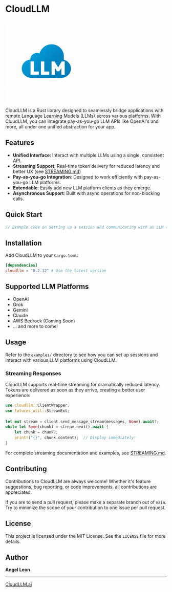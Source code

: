 

# CloudLLM

<img src="https://github.com/CloudLLM-ai/cloudllm/blob/main/logo.png?raw=true" width="256"/>

CloudLLM is a Rust library designed to seamlessly bridge applications with remote Language Learning Models (LLMs) across various platforms. With CloudLLM, you can integrate pay-as-you-go LLM APIs like OpenAI's and more, all under one unified abstraction for your app.

## Features

- **Unified Interface**: Interact with multiple LLMs using a single, consistent API.
- **Streaming Support**: Real-time token delivery for reduced latency and better UX (see [STREAMING.md](STREAMING.md))
- **Pay-as-you-go Integration**: Designed to work efficiently with pay-as-you-go LLM platforms.
- **Extendable**: Easily add new LLM platform clients as they emerge.
- **Asynchronous Support**: Built with async operations for non-blocking calls.

## Quick Start

```rust
// Example code on setting up a session and communicating with an LLM (this is just a placeholder for now).
```

## Installation

Add CloudLLM to your `Cargo.toml`:

```toml
[dependencies]
cloudllm = "0.2.12" # Use the latest version
```

## Supported LLM Platforms

- OpenAI
- Grok
- Gemini
- Claude
- AWS Bedrock (Coming Soon)
- ... and more to come!

## Usage

Refer to the `examples/` directory to see how you can set up sessions and interact with various LLM platforms using CloudLLM.

### Streaming Responses

CloudLLM supports real-time streaming for dramatically reduced latency. Tokens are delivered as soon as they arrive, creating a better user experience:

```rust
use cloudllm::ClientWrapper;
use futures_util::StreamExt;

let mut stream = client.send_message_stream(messages, None).await?;
while let Some(chunk) = stream.next().await {
    let chunk = chunk?;
    print!("{}", chunk.content);  // Display immediately!
}
```

For complete streaming documentation and examples, see [STREAMING.md](STREAMING.md).

## Contributing

Contributions to CloudLLM are always welcome! Whether it's feature suggestions, bug reporting, or code improvements, all contributions are appreciated.

If you are to send a pull request, please make a separate branch out of `main`. Try to minimize the scope of your contribution to one issue per pull request.

## License

This project is licensed under the MIT License. See the `LICENSE` file for more details.

## Author

**Angel Leon**

---

[CloudLLM.ai](https://cloudllm.ai)
